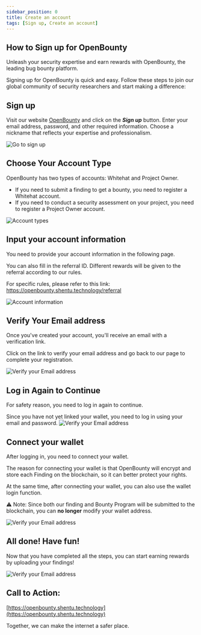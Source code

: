 ```yaml
---
sidebar_position: 0
title: Create an account
tags: [Sign up, Create an account]
---
```


## How to Sign up for OpenBounty

Unleash your security expertise and earn rewards with OpenBounty, the leading bug bounty platform.

Signing up for OpenBounty is quick and easy. Follow these steps to join our global community of security researchers and start making a difference:


## Sign up

Visit our website [OpenBounty](https://openbounty.shentu.technology) and click on the ***Sign up*** button.
Enter your email address, password, and other required information.
Choose a nickname that reflects your expertise and professionalism.

![Go to sign up](img/signup-0.png)

## Choose Your Account Type

OpenBounty has two types of accounts: Whitehat and Project Owner.

- If you need to submit a finding to get a bounty, you need to register a Whitehat account.
- If you need to conduct a security assessment on your project, you need to register a Project Owner account.

![Account types](img/signup-1.png)

## Input your account information

You need to provide your account information in the following page.

You can also fill in the referral ID. Different rewards will be given to the referral according to our rules.

For specific rules, please refer to this link: https://openbounty.shentu.technology/referral

![Account information](img/signup-2.png)

## Verify Your Email address

Once you've created your account, you'll receive an email with a verification link.

Click on the link to verify your email address and go back to our page to complete your registration.

![Verify your Email address](img/signup-3.png)

## Log in Again to Continue

For safety reason, you need to log in again to continue.

Since you have not yet linked your wallet, you need to log in using your email and password.
![Verify your Email address](img/signup-4.png)

## Connect your wallet

After logging in, you need to connect your wallet.

The reason for connecting your wallet is that OpenBounty will encrypt and store each Finding on the blockchain, so it can better protect your rights.

At the same time, after connecting your wallet, you can also use the wallet login function.

⚠️ Note: Since both our finding and Bounty Program will be submitted to the blockchain, you can **no longer** modify your wallet address.

![Verify your Email address](img/signup-5.png)

## All done! Have fun!

Now that you have completed all the steps, you can start earning rewards by uploading your findings!

![Verify your Email address](img/signup-6.png)

## Call to Action:

[https://openbounty.shentu.technology](https://openbounty.shentu.technology)

Together, we can make the internet a safer place.
